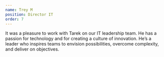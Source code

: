 ```yaml
---
name: Trey M 
position: Director IT
order: 7 
---
```


It was a pleasure to work with Tarek on our IT leadership team. He has a passion for technology and for creating a culture of innovation. He’s a leader who inspires teams to envision possibilities, overcome complexity, and deliver on objectives.